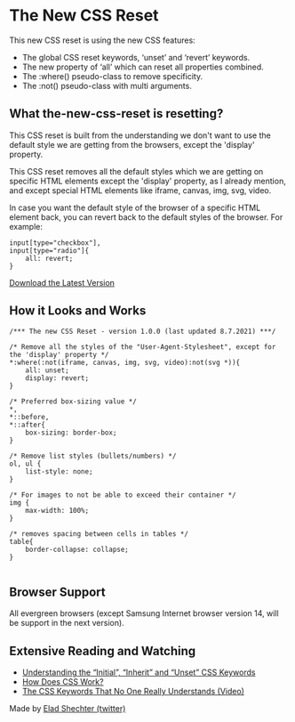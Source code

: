 # The New CSS Reset

This new CSS reset is using the new CSS features:
- The global CSS reset keywords, ‘unset’ and ‘revert’ keywords.
- The new property of ‘all’ which can reset all properties combined.
- The :where() pseudo-class to remove specificity.
- The :not() pseudo-class with multi arguments.

## What the-new-css-reset is resetting?
This CSS reset is built from the understanding we don't want to use the default style we are getting from the browsers, except the 'display' property.

This CSS reset removes all the default styles which we are getting on specific HTML elements except the 'display' property, as I already mention, and except special HTML elements like iframe, canvas, img, svg, video.

In case you want the default style of the browser of a specific HTML element back, you can revert back to the default styles of the browser. For example:
```
input[type="checkbox"],
input[type="radio"]{
    all: revert;
}
 ```

[Download the Latest Version](https://raw.githubusercontent.com/elad2412/the-new-css-reset/main/css/reset.css)

## How it Looks and Works
```
/*** The new CSS Reset - version 1.0.0 (last updated 8.7.2021) ***/

/* Remove all the styles of the "User-Agent-Stylesheet", except for the 'display' property */
*:where(:not(iframe, canvas, img, svg, video):not(svg *)){
    all: unset;
    display: revert;
}

/* Preferred box-sizing value */
*,
*::before,
*::after{
    box-sizing: border-box;
}

/* Remove list styles (bullets/numbers) */
ol, ul {
    list-style: none;
}

/* For images to not be able to exceed their container */
img {
    max-width: 100%;
}

/* removes spacing between cells in tables */
table{
    border-collapse: collapse;
}


```
## Browser Support
All evergreen browsers (except Samsung Internet browser version 14, will be support in the next version).

## Extensive Reading and Watching
- [Understanding the “Initial”, “Inherit” and “Unset” CSS Keywords](https://elad.medium.com/understanding-the-initial-inherit-and-unset-css-keywords-2d70b7121695)
- [How Does CSS Work?](https://elad.medium.com/how-does-css-work-92fe7116916d)
- [The CSS Keywords That No One Really Understands (Video)](https://www.youtube.com/watch?v=nnhUBRRhKW0)

Made by [Elad Shechter (twitter)](https://twitter.com/eladsc)

